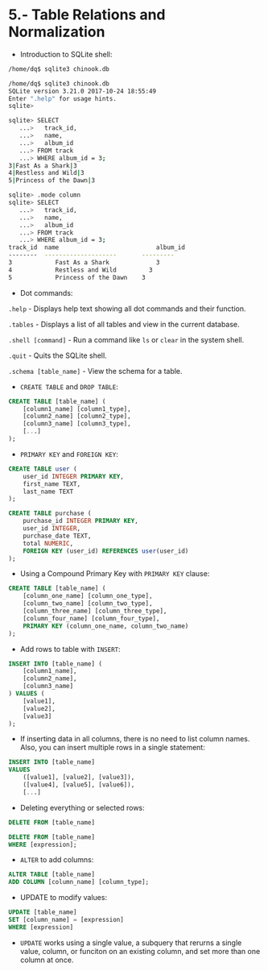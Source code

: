 # 5.- Table Relations and Normalization

* Introduction to SQLite shell:

```bash
/home/dq$ sqlite3 chinook.db
```

```bash
/home/dq$ sqlite3 chinook.db                  
SQLite version 3.21.0 2017-10-24 18:55:49            
Enter ".help" for usage hints.                       
sqlite>
```

```bash
sqlite> SELECT
   ...>   track_id,
   ...>   name,
   ...>   album_id
   ...> FROM track
   ...> WHERE album_id = 3;
3|Fast As a Shark|3
4|Restless and Wild|3
5|Princess of the Dawn|3
```

```bash
sqlite> .mode column
sqlite> SELECT
   ...>   track_id,
   ...>   name,
   ...>   album_id
   ...> FROM track
   ...> WHERE album_id = 3;
track_id  name                           album_id
--------  --------------------       ---------
3            Fast As a Shark             3
4            Restless and Wild         3
5            Princess of the Dawn    3
```

* Dot commands:

`.help` - Displays help text showing all dot commands and their function.

`.tables` - Displays a list of all tables and view in the current database.

`.shell [command]` - Run a command like `ls` or `clear` in the system shell.

`.quit` - Quits the SQLite shell.

`.schema [table_name]` - View the schema for a table.

* `CREATE TABLE` and `DROP TABLE`:
```SQL
CREATE TABLE [table_name] (
    [column1_name] [column1_type],
    [column2_name] [column2_type],
    [column3_name] [column3_type],
    [...]
);
```

* `PRIMARY KEY` and `FOREIGN KEY`:

```SQL
CREATE TABLE user (
    user_id INTEGER PRIMARY KEY,
    first_name TEXT,
    last_name TEXT
);
```
```SQL
CREATE TABLE purchase (
    purchase_id INTEGER PRIMARY KEY,
    user_id INTEGER,
    purchase_date TEXT,
    total NUMERIC,
    FOREIGN KEY (user_id) REFERENCES user(user_id)
);
```

* Using a Compound Primary Key with `PRIMARY KEY` clause:

```SQL
CREATE TABLE [table_name] (
    [column_one_name] [column_one_type],
    [column_two_name] [column_two_type],
    [column_three_name] [column_three_type],
    [column_four_name] [column_four_type],
    PRIMARY KEY (column_one_name, column_two_name)
);
```
* Add rows to table with `INSERT`:

```SQL
INSERT INTO [table_name] (
    [column1_name],
    [column2_name],
    [column3_name]
) VALUES (
    [value1],
    [value2],
    [value3]
);
``````
* If inserting data in all columns, there is no need to list column names. Also, you can insert multiple rows in a single statement:

```SQL
INSERT INTO [table_name]
VALUES
    ([value1], [value2], [value3]),
    ([value4], [value5], [value6]),
    [...]
```

* Deleting everything or selected rows:
```SQL
DELETE FROM [table_name]
```
```SQL
DELETE FROM [table_name]
WHERE [expression];
```
* `ALTER` to add columns:

```SQL
ALTER TABLE [table_name]
ADD COLUMN [column_name] [column_type];
```
* UPDATE to modify values:
```SQL
UPDATE [table_name]
SET [column_name] = [expression]
WHERE [expression]
```
* `UPDATE` works using a single value, a subquery that rerurns a single value, column, or funciton on an existing column, and set more than one column at once.
